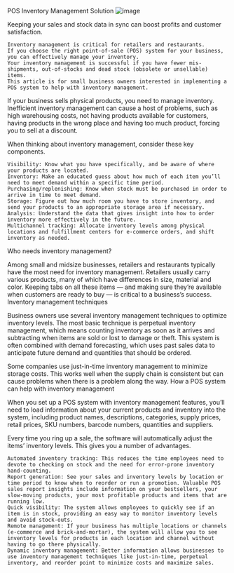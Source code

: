 POS Inventory Management Solution
![image](https://user-images.githubusercontent.com/32578797/206519573-b53b1a55-9181-4f32-8ce1-5e26325dbcb3.png)

Keeping your sales and stock data in sync can boost profits and customer satisfaction.

    Inventory management is critical for retailers and restaurants.
    If you choose the right point-of-sale (POS) system for your business, you can effectively manage your inventory.
    Your inventory management is successful if you have fewer mis-shipments, out-of-stocks and dead stock (obsolete or unsellable) items.
    This article is for small business owners interested in implementing a POS system to help with inventory management.

If your business sells physical products, you need to manage inventory. Inefficient inventory management can cause a host of problems, such as high warehousing costs, not having products available for customers, having products in the wrong place and having too much product, forcing you to sell at a discount.

When thinking about inventory management, consider these key components.

    Visibility: Know what you have specifically, and be aware of where your products are located.
    Inventory: Make an educated guess about how much of each item you’ll need to meet demand within a specific time period.
    Purchasing/replenishing: Know when stock must be purchased in order to arrive in time to meet demand.
    Storage: Figure out how much room you have to store inventory, and send your products to an appropriate storage area if necessary.
    Analysis: Understand the data that gives insight into how to order inventory more effectively in the future.
    Multichannel tracking: Allocate inventory levels among physical locations and fulfillment centers for e-commerce orders, and shift inventory as needed.

Who needs inventory management?

Among small and midsize businesses, retailers and restaurants typically have the most need for inventory management. Retailers usually carry various products, many of which have differences in size, material and color. Keeping tabs on all these items — and making sure they’re available when customers are ready to buy — is critical to a business’s success.
Inventory management techniques

Business owners use several inventory management techniques to optimize inventory levels. The most basic technique is perpetual inventory management, which means counting inventory as soon as it arrives and subtracting when items are sold or lost to damage or theft. This system is often combined with demand forecasting, which uses past sales data to anticipate future demand and quantities that should be ordered.

Some companies use just-in-time inventory management to minimize storage costs. This works well when the supply chain is consistent but can cause problems when there is a problem along the way.
How a POS system can help with inventory management

When you set up a POS system with inventory management features, you’ll need to load information about your current products and inventory into the system, including product names, descriptions, categories, supply prices, retail prices, SKU numbers, barcode numbers, quantities and suppliers.

Every time you ring up a sale, the software will automatically adjust the items’ inventory levels. This gives you a number of advantages.

    Automated inventory tracking: This reduces the time employees need to devote to checking on stock and the need for error-prone inventory hand-counting.
    Report generation: See your sales and inventory levels by location or time period to know when to reorder or run a promotion. Valuable POS sales report insights include information on your bestsellers, your slow-moving products, your most profitable products and items that are running low.
    Quick visibility: The system allows employees to quickly see if an item is in stock, providing an easy way to monitor inventory levels and avoid stock-outs.
    Remote management: If your business has multiple locations or channels (e-commerce and brick-and-mortar), the system will allow you to see inventory levels for products in each location and channel without having to go there physically.
    Dynamic inventory management: Better information allows businesses to use inventory management techniques like just-in-time, perpetual inventory, and reorder point to minimize costs and maximize sales.


